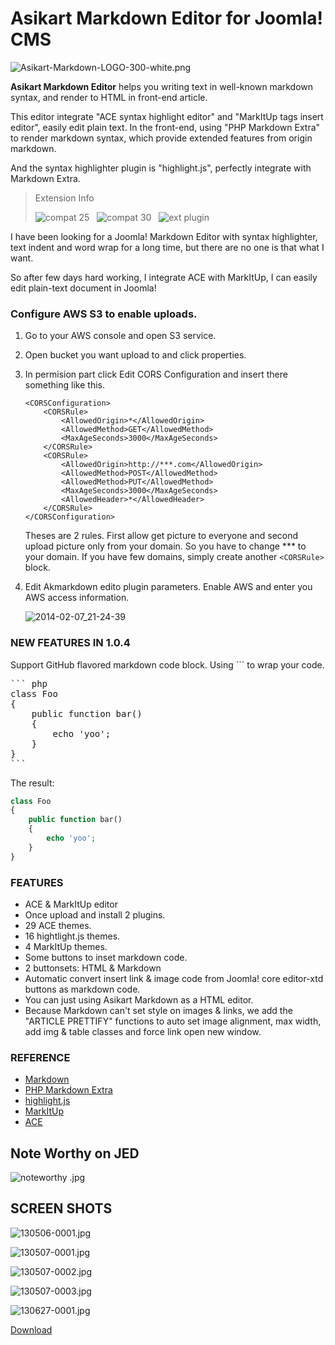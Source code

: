 # Asikart Markdown Editor for Joomla! CMS

![Asikart-Markdown-LOGO-300-white.png][1]

**Asikart Markdown Editor** helps you writing text in well-known markdown syntax, and render to HTML in front-end article.

This editor integrate "ACE syntax highlight editor" and "MarkItUp tags insert editor", easily edit plain text. In the front-end, using "PHP Markdown Extra" to render markdown syntax, which provide extended features from origin markdown.

And the syntax highlighter plugin is "highlight.js", perfectly integrate with Markdown Extra.

 

> Extension Info
>
> ![compat 25][2] &nbsp; ![compat 30][3] &nbsp; ![ext plugin][4]

I have been looking for a Joomla! Markdown Editor with syntax highlighter, text indent and word wrap for a long time, but there are no one is that what I want.

So after few days hard working, I integrate ACE with MarkItUp, I can easily edit plain-text document in Joomla!

### Configure AWS S3 to enable uploads.

1. Go to your AWS console and open S3 service. 

2. Open bucket you want upload to and click properties. 

3. In permision part click Edit CORS Configuration and insert there something like this.

   ```
   <CORSConfiguration>
       <CORSRule>
           <AllowedOrigin>*</AllowedOrigin>
           <AllowedMethod>GET</AllowedMethod>
           <MaxAgeSeconds>3000</MaxAgeSeconds>
       </CORSRule>
       <CORSRule>
           <AllowedOrigin>http://***.com</AllowedOrigin>
           <AllowedMethod>POST</AllowedMethod>
           <AllowedMethod>PUT</AllowedMethod>
           <MaxAgeSeconds>3000</MaxAgeSeconds>
           <AllowedHeader>*</AllowedHeader>
       </CORSRule>
   </CORSConfiguration>
   ````
   
   Theses are 2 rules. First allow get picture to everyone and second upload picture only from your domain.  So you have to change *** to your domain. If you have few domains, simply create another `<CORSRule>` block.

4. Edit Akmarkdown edito plugin parameters. Enable AWS and enter you AWS access information.
   
   ![2014-02-07_21-24-39](https://f.cloud.github.com/assets/650741/2111051/46f9bd80-900c-11e3-9a2e-76edf90d3e18.png)

### NEW FEATURES IN 1.0.4

Support GitHub flavored markdown code block. Using ``` to wrap your code.

<pre>
``` php
class Foo
{
    public function bar()
    {
        echo 'yoo';
    }
}
```
</pre>

The result:

``` php
class Foo
{
    public function bar()
    {
        echo 'yoo';
    }
}
```

 

### FEATURES

  * ACE & MarkItUp editor
  * Once upload and install 2 plugins.
  * 29 ACE themes.
  * 16 hightlight.js themes.
  * 4 MarkItUp themes.
  * Some buttons to inset markdown code.
  * 2 buttonsets: HTML & Markdown
  * Automatic convert insert link & image code from Joomla! core editor-xtd buttons as markdown code.
  * You can just using Asikart Markdown as a HTML editor.
  * Because Markdown can't set style on images & links, we add the "ARTICLE PRETTIFY" functions to auto set image alignment, max width, add img & table classes and force link open new window.

 

### REFERENCE

<ul>
<li><a href="http://daringfireball.net/projects/markdown/syntax" target="_blank">Markdown</a></li>
<li><a href="http://michelf.ca/projects/php-markdown/extra/" target="_blank">PHP Markdown Extra</a></li>
<li><a href="http://softwaremaniacs.org/soft/highlight/en/" target="_blank">highlight.js</a></li>
<li><a href="http://markitup.jaysalvat.com/home/" target="_blank">MarkItUp</a></li>
<li><a href="http://ace.ajax.org/" target="_blank">ACE</a></li>
</ul>

 

## Note Worthy on JED

![noteworthy .jpg][6]


## SCREEN SHOTS

![130506-0001.jpg][7]

![130507-0001.jpg][8]

![130507-0002.jpg][9]

![130507-0003.jpg][10]

![130627-0001.jpg][11]


 [Download][5]

   [1]: http://ext.asikart.com/images/extensions/markdown/Asikart-Markdown-LOGO-300-white.png
   [2]: http://ext.asikart.com/images/global/extension/compat_25.png
   [3]: http://ext.asikart.com/images/global/extension/compat_30.png
   [4]: http://ext.asikart.com/images/global/extension/ext_plugin.png
   [5]: http://ext.asikart.com/downloads/ace-x-markdown-editor.html
   [6]: http://ext.asikart.com/images/extensions/remoteimage/noteworthy%20.jpg
   [7]: http://ext.asikart.com/images/extensions/markdown/130506-0001.jpg
   [8]: http://ext.asikart.com/images/extensions/markdown/130507-0001.jpg
   [9]: http://ext.asikart.com/images/extensions/markdown/130507-0002.jpg
   [10]: http://ext.asikart.com/images/extensions/markdown/130507-0003.jpg
   [11]: http://ext.asikart.com/images/extensions/markdown/130627-0001.jpg
  
